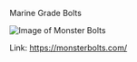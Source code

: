 Marine Grade Bolts

![Image of Monster Bolts](https://github.com/Leviathan220/Jalopy-3D-Printer/blob/17abba1f0b7357fb950312ae78683530ca10b5e8/Off%20The%20Shelf%20Hardware/Fastners/Images/Monster_Bolts.jpg)

Link: https://monsterbolts.com/